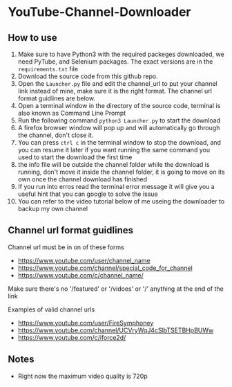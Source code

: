 # YouTube-Channel-Downloader

## How to use

1. Make sure to have Python3 with the required packeges downloaded, we need PyTube, and Selenium packages. The exact versions are in the `requirements.txt` file
2. Download the source code from this github repo.
3. Open the `Launcher.py` file and edit the channel_url to put your channel link instead of mine, make sure it is the right format. The channel url format guidlines are below.
4. Open a terminal window in the directory of the source code, terminal is also known as Command Line Prompt 
5. Run the following command `python3 Launcher.py` to start the download
6. A firefox browser window will pop up and will automatically go through the channel, don't close it.
7. You can press `ctrl c` in the terminal window to stop the download, and you can resume it later if you want running the same command you used to start the download the first time
8. the info file will be outside the channel folder while the download is running, don't move it inside the channel folder, it is going to move on its own once the channel download has finished
9. If you run into erros read the terminal error message it will give you a useful hint that you can google to solve the issue
10. You can refer to the video tutorial below of me useing the downloader to backup my own channel


## Channel url format guidlines

Channel url must be in on of these forms

- https://www.youtube.com/user/channel_name
- https://www.youtube.com/channel/special_code_for_channel
- https://www.youtube.com/c/channel_name/
  
Make sure there's no '/featured' or '/vidoes' or '/' anything at the end of the link

Examples of valid channel urls

- https://www.youtube.com/user/FireSymphoney
- https://www.youtube.com/channel/UCVryWqJ4cSlbTSETBHpBUWw
- https://www.youtube.com/c/iforce2d/


## Notes
- Right now the maximum video quality is 720p

